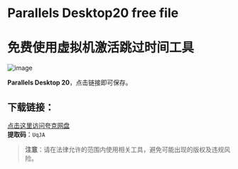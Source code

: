 # Parallels Desktop20 free file 
# 免费使用虚拟机激活跳过时间工具
![image](https://github.com/user-attachments/assets/cf8f8158-1083-4665-bbf9-8d33aba75397)

 **Parallels Desktop 20**，点击链接即可保存。

## 下载链接：
[点击这里访问夸克网盘](https://pan.quark.cn/s/0f6aa18d00a2)  
**提取码**：`UqJA`

> **注意**：请在法律允许的范围内使用相关工具，避免可能出现的版权及违规风险。
